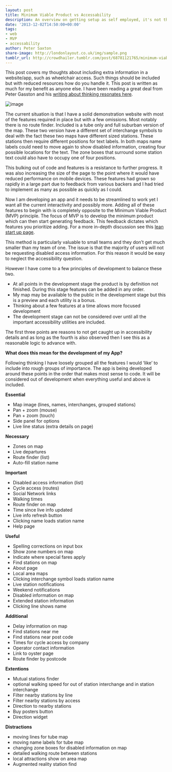 ```yaml
---
layout: post
title: Minimum Viable Product vs Accessability
description: An overview on getting setup as self employed, it's not that bad
date: '2013-12-02T14:50:00+00:00'
tags:
- web
- MVP
- accessability
author: Peter Saxton
share-image: http://londonlayout.co.uk/img/sample.png
tumblr_url: http://crowdhailer.tumblr.com/post/68781121765/minimum-viable-product-vs-accessability
---
```

<p>This post covers my thoughts about including extra information in a website/app, such as wheelchair access. Such things should be included but with reduced resources how do you handle it. This post is written as much for my benefit as anyone else. I have been reading a great deal from Peter Gasston and his <a href="http://petergasston.co.uk/writing-about-thinking-about-thinking/" title="Writing about thinking about thinking">writing about thinking resonates here</a>.</p>
<p><img alt="image" src="http://media.tumblr.com/e56635775ddf96ed39433c7a3dacf9b4/tumblr_inline_mx6mtcJGZq1s4ay8u.png"/></p>
<p><!-- more --></p>
<p>The current situation is that I have a solid demonstration website with most of the features required in place but with a few omissions. Most notably there is no route finder. Included is a tube only and full suburban version of the map. These two version have a different set of interchange symbols to deal with the fact these two maps have different sized stations. These stations then require different positions for text labels. In both maps name labels could need to move again to show disabled information, creating four possible locations for the text. The zone boxes that surround some station text could also have to occupy one of four positions. </p>
<p>This bulking out of code and features is a resistance to further progress. It was also increasing the size of the page to the point where it would have reduced performance on mobile devices. These features had grown so rapidly in a large part due to feedback from various backers and I had tried to implement as many as possible as quickly as I could. </p>
<p>Now I am developing an app and it needs to be streamlined to work yet I want all the current interactivity and possibly more. Adding all of these features to begin with is completely opposite to the Minimum Viable Product (MVP) principle. The focus of MVP is to develop the minimum product which can then start generating feedback. This feedback dictates which features you prioritize adding. For a more in-depth discussion see this <a href="http://theleanstartup.com/principles" title="The Lean Startup">lean start up page</a>. </p>
<p>This method is particularly valuable to small teams and they don&rsquo;t get much smaller than my team of one. The issue is that the majority of users will not be requesting disabled access information. For this reason it would be easy to neglect the accessibility question. </p>
<p>However I have come to a few principles of development to balance these two.</p>
<ul><li>At all points in the development stage the product is by definition not finished. During this stage features can be added in any order.</li>
<li>My map may be available to the public in the development stage but this is a preview and each utility is a bonus.</li>
<li>Thinking about a few features at a time allows more focused development</li>
<li>The development stage can not be considered over until all the important accessibility utilities are included. </li>
</ul><p>The first three points are reasons to not get caught up in accessibility details and as long as the fourth is also observed then I see this as a reasonable logic to advance with.</p>
<p><strong>What does this mean for the development of my App?</strong></p>
<p>Following thinking I have loosely grouped all the features I would &lsquo;like&rsquo; to include into rough groups of importance. The app is being developed around these points in the order that makes most sense to code. It will be considered out of development when everything useful and above is included.</p>
<p><strong>Essential</strong></p>
<ul><li><span>Map image (lines, names, interchanges, grouped stations)</span></li>
<li><span>Pan + zoom (mouse)</span></li>
<li><span>Pan + zoom (touch)</span></li>
<li><span>Side panel for options</span></li>
<li><span></span>Live line status (extra details on page)</li>
</ul><p><strong>Necessary</strong></p>
<ul><li><span>Zones on map</span></li>
<li><span>Live departures</span></li>
<li><span>Route finder (list)</span></li>
<li><span></span>Auto-fill station name</li>
</ul><p><strong>Important</strong></p>
<ul><li><span>Disabled access information (list)</span></li>
<li><span>Cycle access (routes)</span></li>
<li><span>Social Network links</span></li>
<li><span>Walking times</span></li>
<li><span>Route finder on map</span></li>
<li><span>Time since live info updated</span></li>
<li><span>Live info refresh button</span></li>
<li><span>Clicking name loads station name</span></li>
<li><span>Help page</span></li>
</ul><p><strong>Useful</strong></p>
<ul><li><span>Spelling corrections on input box</span></li>
<li><span>Show zone numbers on map</span></li>
<li><span>Indicate where special fares apply</span></li>
<li>Find stations on map</li>
<li>About page</li>
<li>Local area maps</li>
<li>Clicking interchange symbol loads station name</li>
<li>Live station notifications</li>
<li>Weekend notifications</li>
<li>Disabled information on map</li>
<li><span>Extended station information</span></li>
<li><span></span>Clicking line shows name</li>
</ul><p><strong><span>Additional</span></strong></p>
<ul><li><span>Delay information on map</span></li>
<li><span>Find stations near me</span></li>
<li><span>Find stations near post code</span></li>
<li><span>Times for cycle access by company</span></li>
<li><span>Operator contact information</span></li>
<li><span>Link to oyster page</span></li>
<li><span>Route finder by postcode</span></li>
</ul><p><strong><span>Extentions</span></strong></p>
<ul><li>Mutual stations finder</li>
<li>optional walking speed for out of station interchange and in station interchange</li>
<li>Filter nearby stations by line</li>
<li>Filter nearby stations by access</li>
<li>Direction to nearby stations</li>
<li>Buy posters button</li>
<li>Direction widget</li>
</ul><p><strong>Distractions</strong></p>
<ul><li><span>moving lines for tube map</span></li>
<li><span>moving name labels for tube map</span></li>
<li><span>changing zone boxes for disabled information on map</span></li>
<li><span>detailed walking route between stations</span></li>
<li><span>local attractions show on area map</span></li>
<li><span>Augmented reality station find</span></li>
</ul>
